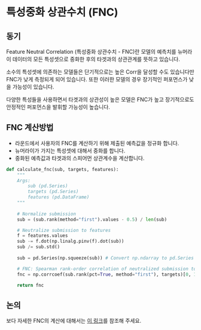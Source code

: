 # 특성중화 상관수치 (FNC)

## **동기**

Feature Neutral Correlation (특성중화 상관수치 - FNC)란 모델의 예측치를 뉴머라이 데이터의 모든 특성셋으로 중화한 후의 타겟과의 상관관계를 뜻하고 있습니다.

소수의 특성셋에 의존하는 모델들은 단기적으로는 높은 Corr을 달성할 수도 있습니다만 FNC가 낮게 측정되게 되어 있습니다. 또한 이러한 모델의 경우 장기적인 퍼포먼스가 낮을 가능성이 있습니다.

다양한 특성들을 사용하면서 타겟과의 상관성이 높은 모델은 FNC가 높고 장기적으로도 안정적인 퍼포먼스을  발휘할 가능성이 높습니다.

## **FNC 계산방법**

* 라운드에서 사용자의 FNC를 계산하기 위해 제출된 예측값을 정규화 합니다.
* 뉴머라이가 가지는 특성셋에 대해서 중화를 합니다.
* 중화된 예측값과 타겟과의 스피어먼 상관계수을 계산합니다.

```python
def calculate_fnc(sub, targets, features):
    """    
    Args:
        sub (pd.Series)
        targets (pd.Series)
        features (pd.DataFrame)
    """
    
    # Normalize submission
    sub = (sub.rank(method="first").values - 0.5) / len(sub)

    # Neutralize submission to features
    f = features.values
    sub -= f.dot(np.linalg.pinv(f).dot(sub))
    sub /= sub.std()
    
    sub = pd.Series(np.squeeze(sub)) # Convert np.ndarray to pd.Series

    # FNC: Spearman rank-order correlation of neutralized submission to target
    fnc = np.corrcoef(sub.rank(pct=True, method="first"), targets)[0, 1]

    return fnc
```

## 논의

보다 자세한 FNC의 계산에 대해서는 [이 링크](https://forum.numer.ai/t/model-diagnostics-feature-exposure/899)를 참조해 주세요.
